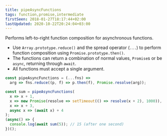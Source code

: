 ```yaml
---
title: pipeAsyncFunctions
tags: function,promise,intermediate
firstSeen: 2018-01-27T18:17:44+02:00
lastUpdated: 2020-10-22T20:24:04+03:00
---
```


Performs left-to-right function composition for asynchronous functions.

- Use `Array.prototype.reduce()` and the spread operator (`...`) to perform function composition using `Promise.prototype.then()`.
- The functions can return a combination of normal values, `Promise`s or be `async`, returning through `await`.
- All functions must accept a single argument.

```js
const pipeAsyncFunctions = (...fns) =>
  arg => fns.reduce((p, f) => p.then(f), Promise.resolve(arg));
```

```js
const sum = pipeAsyncFunctions(
  x => x + 1,
  x => new Promise(resolve => setTimeout(() => resolve(x + 2), 1000)),
  x => x + 3,
  async x => (await x) + 4
);
(async() => {
  console.log(await sum(5)); // 15 (after one second)
})();
```
